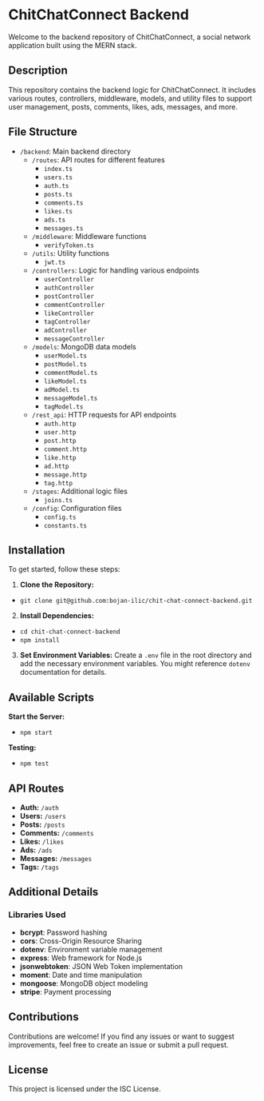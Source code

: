 ChitChatConnect Backend
=======================

Welcome to the backend repository of ChitChatConnect, a social network application built using the MERN stack.

Description
-----------

This repository contains the backend logic for ChitChatConnect. It includes various routes, controllers, middleware,
models, and utility files to support user management, posts, comments, likes, ads, messages, and more.

File Structure
--------------

- `/backend`: Main backend directory
    - `/routes`: API routes for different features
        - `index.ts`
        - `users.ts`
        - `auth.ts`
        - `posts.ts`
        - `comments.ts`
        - `likes.ts`
        - `ads.ts`
        - `messages.ts`
    - `/middleware`: Middleware functions
        - `verifyToken.ts`
    - `/utils`: Utility functions
        - `jwt.ts`
    - `/controllers`: Logic for handling various endpoints
        - `userController`
        - `authController`
        - `postController`
        - `commentController`
        - `likeController`
        - `tagController`
        - `adController`
        - `messageController`
    - `/models`: MongoDB data models
        - `userModel.ts`
        - `postModel.ts`
        - `commentModel.ts`
        - `likeModel.ts`
        - `adModel.ts`
        - `messageModel.ts`
        - `tagModel.ts`
    - `/rest_api`: HTTP requests for API endpoints
        - `auth.http`
        - `user.http`
        - `post.http`
        - `comment.http`
        - `like.http`
        - `ad.http`
        - `message.http`
        - `tag.http`
    - `/stages`: Additional logic files
        - `joins.ts`
    - `/config`: Configuration files
        - `config.ts`
        - `constants.ts`

Installation
------------

To get started, follow these steps:

1. **Clone the Repository:**

- `git clone git@github.com:bojan-ilic/chit-chat-connect-backend.git`


2. **Install Dependencies:**

- `cd chit-chat-connect-backend`
- `npm install`


3. **Set Environment Variables:** Create a `.env` file in the root directory and add the necessary environment
   variables. You might reference `dotenv` documentation for details.

Available Scripts
-----------------

**Start the Server:**

- `npm start`

**Testing:**

- `npm test`

API Routes
------

- **Auth:** `/auth`
- **Users:** `/users`
- **Posts:** `/posts`
- **Comments:** `/comments`
- **Likes:** `/likes`
- **Ads:** `/ads`
- **Messages:** `/messages`
- **Tags:** `/tags`

Additional Details
------------------

### Libraries Used

- **bcrypt**: Password hashing
- **cors**: Cross-Origin Resource Sharing
- **dotenv**: Environment variable management
- **express**: Web framework for Node.js
- **jsonwebtoken**: JSON Web Token implementation
- **moment**: Date and time manipulation
- **mongoose**: MongoDB object modeling
- **stripe**: Payment processing

Contributions
-------------

Contributions are welcome! If you find any issues or want to suggest improvements, feel free to create an issue or
submit a pull request.

License
-------

This project is licensed under the ISC License. 